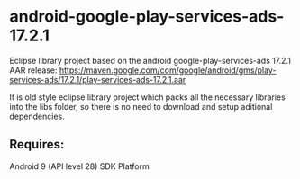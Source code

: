 # android-google-play-services-ads-17.2.1
Eclipse library project based on the android google-play-services-ads 17.2.1 AAR release:
https://maven.google.com/com/google/android/gms/play-services-ads/17.2.1/play-services-ads-17.2.1.aar

It is old style eclipse library project which packs all the necessary libraries into the libs folder, so there is no need to download and setup aditional dependencies.

## Requires:

Android 9 (API level 28) SDK Platform
